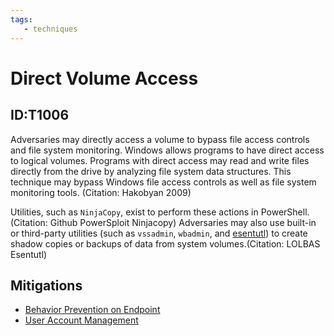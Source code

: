 ```yaml
---
tags:
   - techniques
---
```

# Direct Volume Access
## ID:T1006
Adversaries may directly access a volume to bypass file access controls and file system monitoring. Windows allows programs to have direct access to logical volumes. Programs with direct access may read and write files directly from the drive by analyzing file system data structures. This technique may bypass Windows file access controls as well as file system monitoring tools. (Citation: Hakobyan 2009)

Utilities, such as `NinjaCopy`, exist to perform these actions in PowerShell.(Citation: Github PowerSploit Ninjacopy) Adversaries may also use built-in or third-party utilities (such as `vssadmin`, `wbadmin`, and [esentutl](/mitre/software/S0404)) to create shadow copies or backups of data from system volumes.(Citation: LOLBAS Esentutl)
## Mitigations
* [Behavior Prevention on Endpoint](mitigations/M1040)
* [User Account Management](mitigations/M1018)
